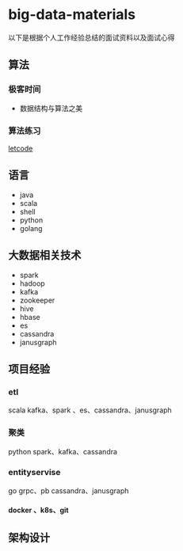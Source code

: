 # big-data-materials
以下是根据个人工作经验总结的面试资料以及面试心得

## 算法
### 极客时间
- 数据结构与算法之美

### 算法练习
[letcode](https://leetcode-cn.com/)


## 语言
- java
- scala
- shell
- python
- golang

## 大数据相关技术
- spark
- hadoop
- kafka
- zookeeper
- hive
- hbase
- es
- cassandra
- janusgraph


## 项目经验

### etl
scala
kafka、spark 、es、cassandra、janusgraph

### 聚类
python
spark、kafka、cassandra

### entityservise
go
grpc、pb
cassandra、janusgraph


#### docker 、k8s、git

## 架构设计


